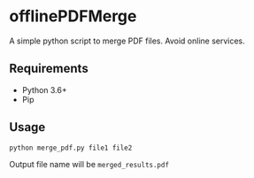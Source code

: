 # offlinePDFMerge
A simple python script to merge PDF files. Avoid online services.

## Requirements
- Python 3.6+
- Pip

## Usage
`python merge_pdf.py file1 file2`

Output file name will be `merged_results.pdf`

